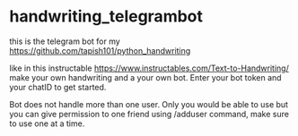 # handwriting_telegrambot

this is the telegram bot for my https://github.com/tapish101/python_handwriting 

like in this instructable https://www.instructables.com/Text-to-Handwriting/ make your own handwriting and a your own bot. Enter your bot token and your chatID to get started.

Bot does not handle more than one user. Only you would be able to use but you can give permission to one friend using /adduser <your friend chat id> command, make sure to use one at a time.
